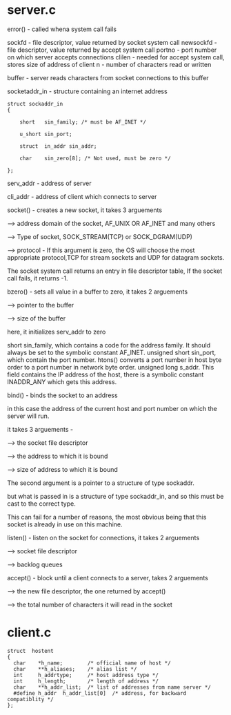 # server.c

error() - called whena system call fails


sockfd - file descriptor, value returned by socket system call 
newsockfd - file descriptor, value returned by accept system call
portno - port number on which server accepts connections
clilen - needed for accept system call, stores size of address of client
n - number of characters read or written


buffer - server reads characters from socket connections to this buffer


socketaddr_in - structure containing an internet address

    struct sockaddr_in
    {

        short   sin_family; /* must be AF_INET */
  
        u_short sin_port;
  
        struct  in_addr sin_addr;
  
        char    sin_zero[8]; /* Not used, must be zero */
  
    };

serv_addr - address of server

cli_addr - address of client which connects to server



socket() - creates a new socket, it takes 3 arguements

--> address domain of the socket, AF_UNIX OR AF_INET and many others

--> Type of socket, SOCK_STREAM(TCP) or SOCK_DGRAM(UDP)

--> protocol - If this argument is zero, the OS will choose the most appropriate protocol,TCP for stream sockets and UDP for datagram sockets.

The socket system call returns an entry in file descriptor table, If the socket call fails, it returns -1.



bzero() - sets all value in a buffer to zero, it takes 2 arguements  

--> pointer to the buffer

--> size of the buffer

here, it initializes serv_addr to zero



short sin_family, which contains a code for the address family. It should always be set to the symbolic constant AF_INET.
unsigned short sin_port, which contain the port number. htons() converts a port number in host byte order to a port number in network byte order.
unsigned long s_addr. This field contains the IP address of the host, there is a symbolic constant INADDR_ANY which gets this address.



bind() - binds the socket to an address

in this case the address of the current host and port number on which the server will run.

it takes 3 arguements - 

--> the socket file descriptor

--> the address to which it is bound

--> size of address to which it is bound



The second argument is a pointer to a structure of type sockaddr.

but what is passed in is a structure of type sockaddr_in, and so this must be cast to the correct type. 

This can fail for a number of reasons, the most obvious being that this socket is already in use on this machine.



listen() - listen on the socket for connections, it takes 2 arguements

--> socket file descriptor

--> backlog queues



accept() - block until a client connects to a server, takes 2 arguements

--> the new file descriptor, the one returned by accept()

-->  the total number of characters it will read in the socket 





# client.c

    struct  hostent
    {
      char    *h_name;        /* official name of host */
      char    **h_aliases;    /* alias list */
      int     h_addrtype;     /* host address type */
      int     h_length;       /* length of address */
      char    **h_addr_list;  /* list of addresses from name server */
      #define h_addr  h_addr_list[0]  /* address, for backward compatiblity */
    };
